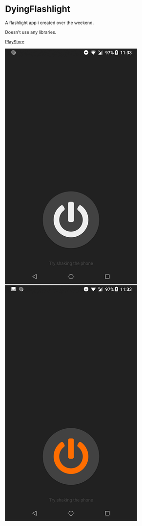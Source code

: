 # DyingFlashlight

A flashlight app i created over the weekend. 

Doesn't use any libraries.

[PlayStore](https://play.google.com/store/apps/details?id=shake.primoz.project.com.dyingflashlight)

![Off](/SS/Screenshot_20180312-113325.png)
![On](/SS/Screenshot_20180312-113335.png)
